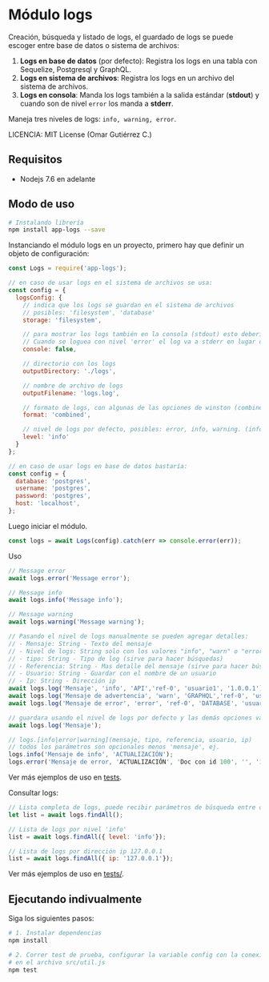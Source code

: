 # Módulo logs

Creación, búsqueda y listado de logs, el guardado de logs se puede escoger entre base de datos o sistema de archivos:

1. **Logs en base de datos** (por defecto): Registra los logs en una tabla con Sequelize, Postgresql y GraphQL.
2. **Logs en sistema de archivos**: Registra los logs en un archivo del sistema de archivos.
3. **Logs en consola**: Manda los logs también a la salida estándar (**stdout**) y cuando son de nivel `error` los manda a **stderr**.

Maneja tres niveles de logs: `info, warning, error`.

LICENCIA: MIT License (Omar Gutiérrez C.)

## Requisitos
- Nodejs 7.6 en adelante

## Modo de uso

``` bash
# Instalando librería
npm install app-logs --save
```

Instanciando el módulo logs en un proyecto, primero hay que definir un objeto de configuración:
``` js
const Logs = require('app-logs');

// en caso de usar logs en el sistema de archivos se usa:
const config = {
  logsConfig: {
    // indica que los logs se guardan en el sistema de archivos
	// posibles: 'filesystem', 'database'
    storage: 'filesystem',

    // para mostrar los logs también en la consola (stdout) esto debería ser true
	// Cuando se loguea con nivel 'error' el log va a stderr en lugar de stdout
    console: false,

    // directorio con los logs
    outputDirectory: './logs',

    // nombre de archivo de logs
    outputFilename: 'logs.log',

    // formato de logs, con algunas de las opciones de winston (combined, interpolation, json)
    format: 'combined',

    // nivel de logs por defecto, posibles: error, info, warning. (info por defecto)
    level: 'info'
  }
};

// en caso de usar logs en base de datos bastaría:
const config = {
  database: 'postgres',
  username: 'postgres',
  password: 'postgres',
  host: 'localhost',
};

```
Luego iniciar el módulo.
```js
const logs = await Logs(config).catch(err => console.error(err));
```
Uso
```js
// Message error
await logs.error('Message error');

// Message info
await logs.info('Message info');

// Message warning
await logs.warning('Message warning');

// Pasando el nivel de logs manualmente se pueden agregar detalles: 
// - Mensaje: String - Texto del mensaje
// - Nivel de logs: String solo con los valores "info", "warn" o "error"
// - tipo: String - Tipo de log (sirve para hacer búsquedas)
// - Referencia: String - Mas detalle del mensaje (sirve para hacer búsquedas)
// - Usuario: String - Guardar con el nombre de un usuario
// - Ip: String - Dirección ip
await logs.log('Mensaje', 'info', 'API','ref-0', 'usuario1', '1.0.0.1');
await logs.log('Mensaje de advertencia', 'warn', 'GRAPHQL','ref-0', 'usuario', '1.0.0.1');
await logs.log('Mensaje de error', 'error', 'ref-0', 'DATABASE', 'usuario', '1.0.0.1');

// guardara usando el nivel de logs por defecto y las demás opciones vacías
await logs.log('Mensaje');

// logs.[info|error|warning](mensaje, tipo, referencia, usuario, ip)
// todos los parámetros son opcionales menos 'mensaje', ej.
logs.info('Mensaje de info', 'ACTUALIZACIÓN');
logs.error('Mensaje de error, 'ACTUALIZACIÓN', 'Doc con id 100', '', '10.100.122.125');
```
Ver más ejemplos de uso en [tests](tests/).

Consultar logs:
```js
// Lista completa de logs, puede recibir parámetros de búsqueda entre otras opciones
let list = await logs.findAll();

// Lista de logs por nivel 'info'
list = await logs.findAll({ level: 'info'});

// Lista de logs por dirección ip 127.0.0.1
list = await logs.findAll({ ip: '127.0.0.1'});
```

Ver más ejemplos de uso en [tests/](tests/).

## Ejecutando indivualmente

Siga los siguientes pasos:

``` bash
# 1. Instalar dependencias
npm install

# 2. Correr test de prueba, configurar la variable config con la conexión de la base de datos
# en el archivo src/util.js
npm test
```
